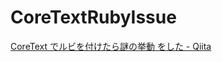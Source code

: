 # CoreTextRubyIssue

[CoreText でルビを付けたら謎の挙動 をした - Qiita](https://qiita.com/funnything/items/3009e040bad15b2dd381)
